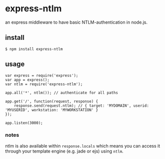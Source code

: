 # express-ntlm

an express middleware to have basic NTLM-authentication in node.js.

## install

    $ npm install express-ntlm

## usage

    var express = require('express');
    var app = express();
    var ntlm = require('express-ntlm');
    
    app.all('*', ntlm()); // authenticate for all paths
    
    app.get('/', function(request, response) {
        response.send(request.ntlm); // { target: 'MYDOMAIN', userid: 'MYUSERID', workstation: 'MYWORKSTATION' }
    });
    
    app.listen(3000);
    
### notes

ntlm is also available within `response.locals` which means you can access it through your template engine (e.g. jade or ejs) using `ntlm`.
